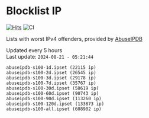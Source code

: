 # Blocklist IP

[![Hits](https://hits.seeyoufarm.com/api/count/incr/badge.svg?url=https%3A%2F%2Fgithub.com%2Fborestad%2Fblocklist-ip%2F&count_bg=%2379C83D&title_bg=%23555555&icon=&icon_color=%23E7E7E7&title=hits&edge_flat=false)](https://hits.seeyoufarm.com)  ![CI](https://img.shields.io/github/workflow/status/borestad/blocklist-ip/CI?style=flat-square)

Lists with worst IPv4 offenders, provided by [AbuseIPDB](https://www.abuseipdb.com/)

<!-- FOOTER-PLACEHOLDER -->
Updated every 5 hours<br>
Last update: `2024-08-21 - 05:21:44`
```
abuseipdb-s100-1d.ipset (22115 ip)
abuseipdb-s100-2d.ipset (26545 ip)
abuseipdb-s100-3d.ipset (29178 ip)
abuseipdb-s100-7d.ipset (35767 ip)
abuseipdb-s100-30d.ipset (58619 ip)
abuseipdb-s100-60d.ipset (90743 ip)
abuseipdb-s100-90d.ipset (113260 ip)
abuseipdb-s100-120d.ipset (133873 ip)
abuseipdb-s100-all.ipset (608902 ip)
```

